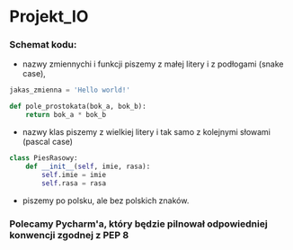 # Projekt_IO
### Schemat kodu:
- nazwy zmiennychi i funkcji piszemy z małej litery i z podłogami (snake case),
```python
jakas_zmienna = 'Hello world!'

def pole_prostokata(bok_a, bok_b):
    return bok_a * bok_b
```
- nazwy klas piszemy z wielkiej litery i tak samo z kolejnymi słowami (pascal case)
```python
class PiesRasowy:
    def __init__(self, imie, rasa):
        self.imie = imie
        self.rasa = rasa
```
- piszemy po polsku, ale bez polskich znaków.
### Polecamy Pycharm'a, który będzie pilnował odpowiedniej konwencji zgodnej z PEP 8
